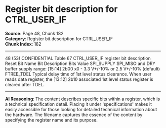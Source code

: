 # Register bit description for CTRL_USER_IF

**Source**: Page 48, Chunk 182  
**Category**: Register bit description for CTRL_USER_IF  
**Chunk Index**: 182

---

48 (53)
CONFIDENTIAL
Table 67 CTRL_USER_IF register bit description
Reset
Bit Name Bit Description Bits
Value
SPI_SUPPLY SPI_MISO and DRY buffer supply range: [15:14] 2b00
x0 - 3.3 V+/-10% or 2.5 V+/-10% (default)
FTREE_TDEL Typical delay time of 1st level status clearance. When user reads data register, the [13:12] 2b10
associated 1st level status register is cleared after TDEL.

---

**AI Reasoning**: The content describes specific bits within a register, which is a technical specification detail. Placing it under 'specifications' makes it easily accessible for those looking for detailed technical information about the hardware. The filename captures the essence of the content by specifying the register name and its purpose.
